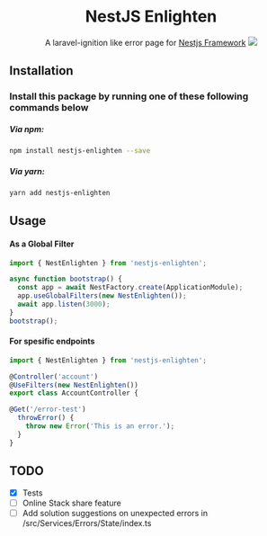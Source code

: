 <div align="center">

# NestJS Enlighten
A laravel-ignition like error page for [Nestjs Framework](https://nestjs.com/)
<img src="https://user-images.githubusercontent.com/39852038/76228172-6e335980-6231-11ea-930c-ff833dce5b72.gif"/>

</div>

## Installation
### Install this package by running one of these following commands below

##### Via npm:
```bash
npm install nestjs-enlighten --save
```
##### Via yarn:
```bash
yarn add nestjs-enlighten
```

## Usage

#### As a Global Filter
```typescript
import { NestEnlighten } from 'nestjs-enlighten';

async function bootstrap() {
  const app = await NestFactory.create(ApplicationModule);
  app.useGlobalFilters(new NestEnlighten());
  await app.listen(3000);
}
bootstrap();
```

#### For spesific endpoints
```typescript
import { NestEnlighten } from 'nestjs-enlighten';

@Controller('account')
@UseFilters(new NestEnlighten())
export class AccountController {

@Get('/error-test')
  throwError() {
    throw new Error('This is an error.');
  }
}
```

## TODO
- [x] Tests
- [ ] Online Stack share feature
- [ ] Add solution suggestions on unexpected errors in /src/Services/Errors/State/index.ts
